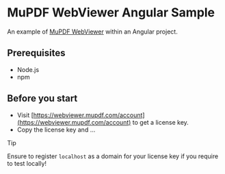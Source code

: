 # MuPDF WebViewer Angular Sample

An example of [MuPDF WebViewer](https://webviewer.mupdf.com) within an Angular project.

## Prerequisites

- Node.js
- npm

## Before you start

- Visit [https://webviewer.mupdf.com/account](https://webviewer.mupdf.com/account) to get a license key.
- Copy the license key and ...

> [!TIP]  
> Ensure to register `localhost` as a domain for your license key if you require to test locally!

